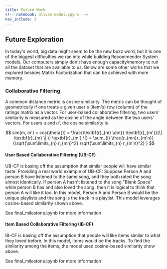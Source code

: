 ```yaml
---
title: Future Work
<!-- notebook: olives-model.ipynb -->
nav_include: 3
---
```


## Future Exploration

In today's world, big data might seem to be the new buzz word, but it is one of the biggest difficulties we ran into while building Recommender System models. Our computers simply don't have enough capacity/memory to run all the dataset that are available to us. Below are some other works that we explored besides Matrix Factorization that can be achieved with more memory.

### Collaborative Filtering

A common distance metric is cosine similarity. The metric can be thought of geometrically if one treats a given user's (item's) row (column) of the ratings matrix as a vector. For user-based collaborative filtering, two users' similarity is measured as the cosine of the angle between the two users' vectors. For users ${u}$ and ${u'}$, the cosine similarity is

$$
sim(m, m') = 
cos(\theta{}) = 
\frac{\textbf{r}_{m} \dot{} \textbf{r}_{m'}}{\| \textbf{r}_{m} \| \| \textbf{r}_{m'} \|} = 
\sum_{i} \frac{r_{mn}r_{m'n}}{\sqrt{\sum\limits_{n} r_{mn}^2} \sqrt{\sum\limits_{n} r_{m'n}^2} }
$$

#### User Based Collaborative Filtering (UB-CF)
UB-CF is basing off the assumption that similar people will have similar taste. Providing a real world example of UB-CF: Suppose Person A and person B have listened to the same song, and they both rated the song almost identically. If person A hasn't listened to the song "Blank Space" while person B has and also loved the song, then it is logical to think that person A will like it too. In this model, Person A and Person B would be the unique playlists and the song is the track in a playlist. This model leverages cosine-based similarity shown above. 

See final_milestone.ipynb for more information


#### Item Based Collaborative Filtering (IB-CF)
IB-CF is basing off the assumption that people will like items similar to what they loved before. In this model, items would be the tracks. To find the similarity among the items, the model used cosine-based similarity show above. 

See final_milestone.ipynb for more information